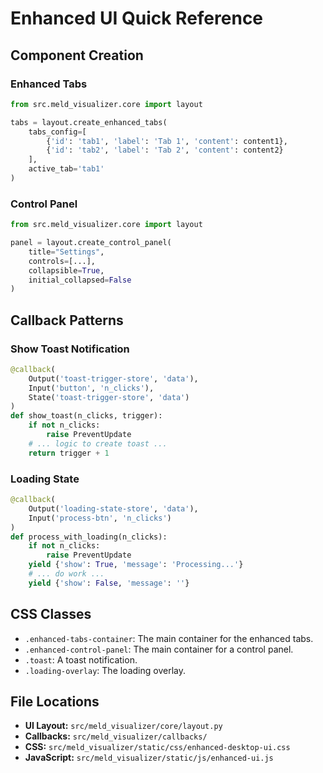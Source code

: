 # Enhanced UI Quick Reference

## Component Creation

### Enhanced Tabs
```python
from src.meld_visualizer.core import layout

tabs = layout.create_enhanced_tabs(
    tabs_config=[
        {'id': 'tab1', 'label': 'Tab 1', 'content': content1},
        {'id': 'tab2', 'label': 'Tab 2', 'content': content2}
    ],
    active_tab='tab1'
)
```

### Control Panel
```python
from src.meld_visualizer.core import layout

panel = layout.create_control_panel(
    title="Settings",
    controls=[...],
    collapsible=True,
    initial_collapsed=False
)
```

## Callback Patterns

### Show Toast Notification
```python
@callback(
    Output('toast-trigger-store', 'data'),
    Input('button', 'n_clicks'),
    State('toast-trigger-store', 'data')
)
def show_toast(n_clicks, trigger):
    if not n_clicks:
        raise PreventUpdate
    # ... logic to create toast ...
    return trigger + 1
```

### Loading State
```python
@callback(
    Output('loading-state-store', 'data'),
    Input('process-btn', 'n_clicks')
)
def process_with_loading(n_clicks):
    if not n_clicks:
        raise PreventUpdate
    yield {'show': True, 'message': 'Processing...'}
    # ... do work ...
    yield {'show': False, 'message': ''}
```

## CSS Classes

- `.enhanced-tabs-container`: The main container for the enhanced tabs.
- `.enhanced-control-panel`: The main container for a control panel.
- `.toast`: A toast notification.
- `.loading-overlay`: The loading overlay.

## File Locations

- **UI Layout:** `src/meld_visualizer/core/layout.py`
- **Callbacks:** `src/meld_visualizer/callbacks/`
- **CSS:** `src/meld_visualizer/static/css/enhanced-desktop-ui.css`
- **JavaScript:** `src/meld_visualizer/static/js/enhanced-ui.js`
